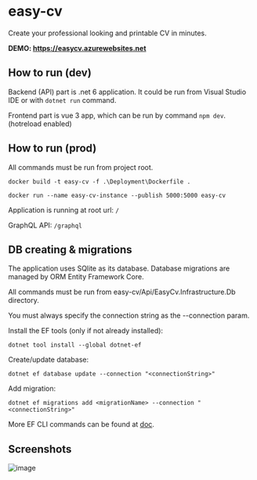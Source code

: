 # easy-cv
Create your professional looking and printable CV in minutes.

**DEMO: https://easycv.azurewebsites.net**

## How to run (dev)

Backend (API) part is .net 6 application. It could be run from Visual Studio IDE or with `dotnet run` command.

Frontend part is vue 3 app, which can be run by command `npm dev`. (hotreload enabled)

## How to run (prod)

All commands must be run from project root.

```
docker build -t easy-cv -f .\Deployment\Dockerfile .
```

```
docker run --name easy-cv-instance --publish 5000:5000 easy-cv
```

Application is running at root url: `/`

GraphQL API: `/graphql`

## DB creating & migrations

The application uses SQlite as its database.
Database migrations are managed by ORM Entity Framework Core.

All commands must be run from easy-cv/Api/EasyCv.Infrastructure.Db directory.

You must always specify the connection string as the --connection param.

Install the EF tools (only if not already installed):
```
dotnet tool install --global dotnet-ef
```

Create/update database:
```
dotnet ef database update --connection "<connectionString>"
```

Add migration:
```
dotnet ef migrations add <migrationName> --connection "<connectionString>"
```

More EF CLI commands can be found at [doc](https://learn.microsoft.com/en-us/ef/core/cli/dotnet).
## Screenshots

![image](https://user-images.githubusercontent.com/28567403/197527180-c10ab4c9-b365-4c52-9d65-f86f9cc517e5.png)

